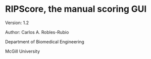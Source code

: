 RIPScore, the manual scoring GUI
================================

Version: 1.2

Author: Carlos A. Robles-Rubio

Department of Biomedical Engineering

McGill University

